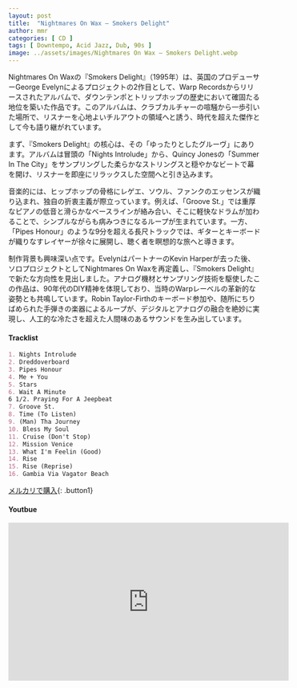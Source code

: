 ```yaml
---
layout: post
title:  "Nightmares On Wax – Smokers Delight"
author: mmr
categories: [ CD ]
tags: [ Downtempo, Acid Jazz, Dub, 90s ]
image: ../assets/images/Nightmares On Wax – Smokers Delight.webp
---
```


Nightmares On Waxの『Smokers Delight』（1995年）は、英国のプロデューサーGeorge Evelynによるプロジェクトの2作目として、Warp Recordsからリリースされたアルバムで、ダウンテンポとトリップホップの歴史において確固たる地位を築いた作品です。このアルバムは、クラブカルチャーの喧騒から一歩引いた場所で、リスナーを心地よいチルアウトの領域へと誘う、時代を超えた傑作として今も語り継がれています。

まず、『Smokers Delight』の核心は、その「ゆったりとしたグルーヴ」にあります。アルバムは冒頭の「Nights Introlude」から、Quincy Jonesの「Summer In The City」をサンプリングした柔らかなストリングスと穏やかなビートで幕を開け、リスナーを即座にリラックスした空間へと引き込みます。

音楽的には、ヒップホップの骨格にレゲエ、ソウル、ファンクのエッセンスが織り込まれ、独自の折衷主義が際立っています。例えば、「Groove St.」では重厚なピアノの低音と滑らかなベースラインが絡み合い、そこに軽快なドラムが加わることで、シンプルながらも病みつきになるループが生まれています。一方、「Pipes Honour」のような9分を超える長尺トラックでは、ギターとキーボードが織りなすレイヤーが徐々に展開し、聴く者を瞑想的な旅へと導きます。

制作背景も興味深い点です。EvelynはパートナーのKevin Harperが去った後、ソロプロジェクトとしてNightmares On Waxを再定義し、『Smokers Delight』で新たな方向性を見出しました。アナログ機材とサンプリング技術を駆使したこの作品は、90年代のDIY精神を体現しており、当時のWarpレーベルの革新的な姿勢とも共鳴しています。Robin Taylor-Firthのキーボード参加や、随所にちりばめられた手弾きの楽器によるループが、デジタルとアナログの融合を絶妙に実現し、人工的な冷たさを超えた人間味のあるサウンドを生み出しています。



#### Tracklist
```md
1. Nights Introlude
2. Dreddoverboard
3. Pipes Honour
4. Me + You
5. Stars
6. Wait A Minute
6 1/2. Praying For A Jeepbeat
7. Groove St.
8. Time (To Listen)
9. (Man) Tha Journey
10. Bless My Soul
11. Cruise (Don't Stop)
12. Mission Venice
13. What I'm Feelin (Good)
14. Rise
15. Rise (Reprise)
16. Gambia Via Vagator Beach
```

[メルカリで購入](https://jp.mercari.com/item/m31522709152?afid=6142608987){: .button1}

#### Youtbue
<iframe width="560" height="315" src="https://www.youtube.com/embed/C6ixa3G_tL4?si=oqR77d3pR6_Eziw3" title="YouTube video player" frameborder="0" allow="accelerometer; autoplay; clipboard-write; encrypted-media; gyroscope; picture-in-picture; web-share" referrerpolicy="strict-origin-when-cross-origin" allowfullscreen></iframe>